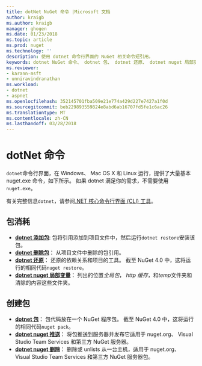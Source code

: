 ```yaml
---
title: dotNet NuGet 命令 |Microsoft 文档
author: kraigb
ms.author: kraigb
manager: ghogen
ms.date: 01/23/2018
ms.topic: article
ms.prod: nuget
ms.technology: ''
description: 使用 dotnet 命令行界面的 NuGet 相关命令短引用。
keywords: dotnet NuGet 命令、 dotnet 包、 dotnet 还原、 dotnet nuget 局部变量、 dotnet nuget 推送和 dotnet nuget 删除
ms.reviewer:
- karann-msft
- unniravindranathan
ms.workload:
- dotnet
- aspnet
ms.openlocfilehash: 352145701fba509e21e774a429d227e7427a1f0d
ms.sourcegitcommit: beb229893559824e8abd6ab16707fd5fe1c6ac26
ms.translationtype: MT
ms.contentlocale: zh-CN
ms.lasthandoff: 03/28/2018
---
```

# <a name="dotnet-commands"></a>dotNet 命令

`dotnet`命令行界面，在 Windows、 Mac OS X 和 Linux 运行，提供了大量基本 nuget.exe 命令，如下所示。 如果 dotnet 满足你的需求，不需要使用`nuget.exe`。

有关完整信息`dotnet`，请参阅[.NET 核心命令行界面 (CLI) 工具](/dotnet/core/tools/?tabs=netcore2x)。

## <a name="package-consumption"></a>包消耗

- [**dotnet 添加包**](/dotnet/core/tools/dotnet-add-package): 包将引用添加到项目文件中，然后运行`dotnet restore`安装该包。
- [**dotnet 删除包**](/dotnet/core/tools/dotnet-remove-package)： 从项目文件中删除的包引用。
- [**dotnet 还原**](/dotnet/core/tools/dotnet-restore?tabs=netcore2x)： 还原的依赖关系和项目的工具。 截至 NuGet 4.0 中，这将运行的相同代码`nuget restore`。
- [**dotnet nuget 局部变量**](/dotnet/core/tools/dotnet-nuget-locals)： 列出的位置*全局包*， *http 缓存*，和*temp*文件夹和清除的内容这些文件夹。

## <a name="package-creation"></a>创建包

- [**dotnet 包**](/dotnet/core/tools/dotnet-pack?tabs=netcore2x)： 包代码放在一个 NuGet 程序包。 截至 NuGet 4.0 中，这将运行的相同代码`nuget pack`。
- [**dotnet nuget 推送**](/dotnet/core/tools/dotnet-nuget-push)： 将包推送到服务器并发布它适用于 nuget.org、 Visual Studio Team Services 和第三方 NuGet 服务器。
- [**dotnet nuget 删除**](/dotnet/core/tools/dotnet-nuget-delete)： 删除或 unlists 从一台主机，适用于 nuget.org、 Visual Studio Team Services 和第三方 NuGet 服务器包。
